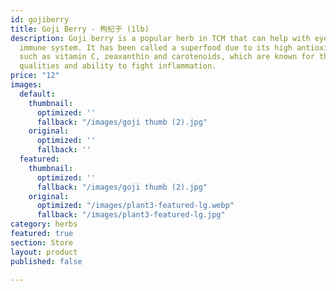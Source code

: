 ```yaml
---
id: gojiberry
title: Goji Berry - 枸杞子 (1lb)
description: Goji berry is a popular herb in TCM that can help with eyesight and the
  immune system. It has been called a superfood due to its high antioxidant levels,
  such as vitamin C, zeaxanthin and carotenoids, which are known for their immune-boosting
  qualities and ability to fight inflammation.
price: "12"
images:
  default:
    thumbnail:
      optimized: ''
      fallback: "/images/goji thumb (2).jpg"
    original:
      optimized: ''
      fallback: ''
  featured:
    thumbnail:
      optimized: ''
      fallback: "/images/goji thumb (2).jpg"
    original:
      optimized: "/images/plant3-featured-lg.webp"
      fallback: "/images/plant3-featured-lg.jpg"
category: herbs
featured: true
section: Store
layout: product
published: false

---
```

